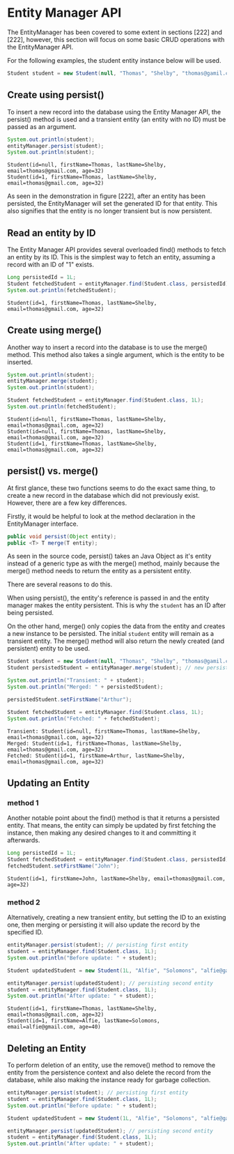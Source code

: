 # Entity Manager API

The EntityManager has been covered to some extent in sections [222] and [222], however, this section will focus on some basic CRUD operations with the EntityManager API. 

For the following examples, the student entity instance below will be used.

```java
Student student = new Student(null, "Thomas", "Shelby", "thomas@gamil.com", 32);
```

## Create using persist()

To insert a new record into the database using the Entity Manager API, the persist() method is used and a transient entity (an entity with no ID) must be passed as an argument.

```java
System.out.println(student);
entityManager.persist(student);
System.out.println(student);
```

```text
Student(id=null, firstName=Thomas, lastName=Shelby, email=thomas@gmail.com, age=32)
Student(id=1, firstName=Thomas, lastName=Shelby, email=thomas@gmail.com, age=32)
```

As seen in the demonstration in figure [222], after an entity has been persisted, the EntityManager will set the generated ID for that entity. This also signifies that the entity is no longer transient but is now persistent.

## Read an entity by ID

The Entity Manager API provides several overloaded find() methods to fetch an entity by its ID. This is the simplest way to fetch an entity, assuming a record with an ID of "1" exists.

```java
Long persistedId = 1L;
Student fetchedStudent = entityManager.find(Student.class, persistedId);
System.out.println(fetchedStudent);
```

```text
Student(id=1, firstName=Thomas, lastName=Shelby, email=thomas@gmail.com, age=32)
```

## Create using merge()

Another way to insert a record into the database is to use the merge() method. This method also takes a single argument, which is the entity to be inserted.

```java
System.out.println(student);
entityManager.merge(student);
System.out.println(student);

Student fetchedStudent = entityManager.find(Student.class, 1L);
System.out.println(fetchedStudent);
```

```text
Student(id=null, firstName=Thomas, lastName=Shelby, email=thomas@gmail.com, age=32)
Student(id=null, firstName=Thomas, lastName=Shelby, email=thomas@gmail.com, age=32)
Student(id=1, firstName=Thomas, lastName=Shelby, email=thomas@gmail.com, age=32)
```

## persist() vs. merge()

At first glance, these two functions seems to do the exact same thing, to create a new record in the database which did not previously exist. However, there are a few key differences.

Firstly, it would be helpful to look at the method declaration in the EntityManager interface. 

```java
public void persist(Object entity);
public <T> T merge(T entity);
```

As seen in the source code, persist() takes an Java Object as it's entity instead of a generic type as with the merge() method, mainly because the merge() method needs to return the entity as a persistent entity. 

There are several reasons to do this.

When using persist(), the entity's reference is passed in and the entity manager makes the entity persistent. This is why the `student` has an ID after being persisted.

On the other hand, merge() only copies the data from the entity and creates a new instance to be persisted. The initial `student` entity will remain as a transient entity. The merge() method will also return the newly created (and persistent) entity to be used. 

```java
Student student = new Student(null, "Thomas", "Shelby", "thomas@gamil.com", 32); // transient
Student persistedStudent = entityManager.merge(student); // new persisted entity

System.out.println("Transient: " + student);
System.out.println("Merged: " + persistedStudent);

persistedStudent.setFirstName("Arthur");

Student fetchedStudent = entityManager.find(Student.class, 1L);
System.out.println("Fetched: " + fetchedStudent);
```

```text
Transient: Student(id=null, firstName=Thomas, lastName=Shelby, email=thomas@gmail.com, age=32)
Merged: Student(id=1, firstName=Thomas, lastName=Shelby, email=thomas@gmail.com, age=32)
Fetched: Student(id=1, firstName=Arthur, lastName=Shelby, email=thomas@gmail.com, age=32)
```

## Updating an Entity

### method 1

Another notable point about the find() method is that it returns a persisted entity. That means, the entity can simply be updated by first fetching the instance, then making any desired changes to it and committing it afterwards.

```java
Long persistedId = 1L;
Student fetchedStudent = entityManager.find(Student.class, persistedId);
fetchedStudent.setFirstName("John");
```

```text
Student(id=1, firstName=John, lastName=Shelby, email=thomas@gmail.com, age=32)
```

### method 2

Alternatively, creating a new transient entity, but setting the ID to an existing one, then merging or persisting it will also update the record by the specified ID.

```java
entityManager.persist(student); // persisting first entity
student = entityManager.find(Student.class, 1L);
System.out.println("Before update: " + student);

Student updatedStudent = new Student(1L, "Alfie", "Solomons", "alfie@gamil.com", 40);

entityManager.persist(updatedStudent); // persisting second entity
student = entityManager.find(Student.class, 1L);
System.out.println("After update: " + student);
```

```text
Student(id=1, firstName=Thomas, lastName=Shelby, email=thomas@gmail.com, age=32)
Student(id=1, firstName=Alfie, lastName=Solomons, email=alfie@gmail.com, age=40)
```

## Deleting an Entity

To perform deletion of an entity, use the remove() method to remove the entity from the persistence context and also delete the record from the database, while also making the instance ready for garbage collection.

```java
entityManager.persist(student); // persisting first entity
student = entityManager.find(Student.class, 1L);
System.out.println("Before update: " + student);

Student updatedStudent = new Student(1L, "Alfie", "Solomons", "alfie@gamil.com", 40);

entityManager.persist(updatedStudent); // persisting second entity
student = entityManager.find(Student.class, 1L);
System.out.println("After update: " + student);
```
